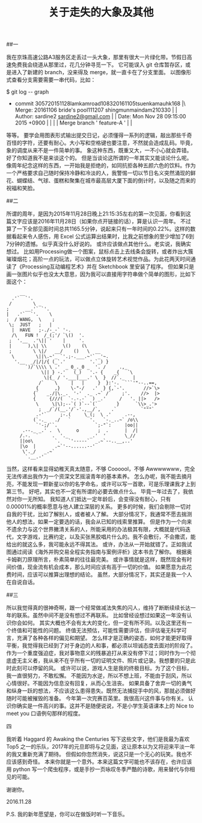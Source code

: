 ﻿---
layout: post
title:  "关于走失的大象及其他"
categories: blog
description: 写在一周年的话。
image: Nagoya.jpg

--- 



##一

我在京珠高速公路A3服务区走丢过一头大象，那里有很大一片绿化带。节假日高速免费我会绕道从那里过，花几分钟寻觅一下。
它可能误入 git 仓库暂存区，或是进入了新建的 branch，没来得及 merge，就一直卡在了分支里面。
以图像形式查看分支需要需要一串代码，比如：

$ git log -- graph
*    commit 305720151128lamkamroad108320161105tsuenkamauhk168
|\  Merge: 20161106 bride's pool111207 shingmunmaindam210330
| | Author: sardine2 <sardine2@gmail.com>
| | Date:  Mon Nov 28 09:15:00 2015 +0900
| |
| | Merge branch ' feature-A '
| |

等等。
要学会用图表形式输出提交日记，必须懂得一系列的逻辑，敲出那些千奇百怪的字符，还要有耐心。大小写和空格键也要注意，不然就会造成乱码。毕竟，象的调度从来不是一件简单的事。
象这种东西，既重又大，一不小心就会弄错。
好了你知道我不是来谈这个的。
但是当谈论这所谓的一年其实又能谈论什么呢。
像周年纪念这样的东西，一开始我是拒绝的，如同抗拒各种五颜六色的饮料。作为一个严格要求自己随时保持冷静和冷淡的人，我警惕一切以节日名义突然涌现的鲜花、蝴蝶结、气球、蛋糕和聚集在城市最高层大厦下面的倒计时，以及随之而来的祝福和笑脸。


##二

所谓的周年，是因为2015年11月28日晚上21:15:35左右的第一次见面，你看到这篇文字应该是2016年11月28日（如果你点开链接的话），算是认识一周年。
不过算了一下全部见面时间总共1165.5分钟，说起来只有一年时间的0.22%。这样的数据看起来令人感伤，用 Excel 公式运算出结果时，比我之前想象的至少增加了6到7分钟的遗憾。
似乎真没什么好说的。
或许应该做点其他什么。老实说，我确实想过。
比如用Processing做一个图案，鼠标点击上去线条会旋转，或者炸出大簇璀璨烟花；高阶一点的玩法，可以做点立体旋转艺术视觉作品。为此花两天时间通读了《Processing互动编程艺术》并在 Sketchbook 里安装了程序。
但如果只是画一张图片似乎也没太大意思，因为我可以直接用字符串做个简单的图形，比如下面这个：
        

         __
      .'`  `'.
     /        \ _
    ;      __.'` `'.
    |   .'`  `'.    \
    ;  / WANG,  \    ;
     \;  JUST   ;   |
      |  HAVE   ;-./-_-` '-.
      /\   FUN !  /_(;'/ `\()  '.
     ;  '.__  .'\|| '    |     '.
     |      ),\| \\      \()    (\
     ;        \ \|/   __/    ()   \  __
      \        \||\.~'_ `'.;-.___.~'` _'~.
       '.__  _/|/|/{ (_`.'         '.`_) }
           `)/`\\\\ \ .'  _ 0_._0 _  '. /     .,_
                 \|| } -.'   (_)   '.- {    _{   `\
                  \|{_ / '.___|___.' \  }  //`._   |
                /`    \     |   |     }  }:'-.  ```'"--..==,
               {      ,}    \-"-/   .'  } {,`-'.       //>`\>
              {`   _./|\._.  '-'  ._ .~` /`    ;'.    //>  |>
              {     {///(  `-.-.-`  ) _.'     /   '. ||>   />
               \     \|\);--`( )`--`(`       }      `\\>_.'>
                ;  _/`/(__.'/`-'.,__/`,    .`         `"""`
               .-'`     ;-.(     \_(;  \ .'     .--,
              (`-._   ./   `       '.   `-._..~` /o\\
               `'-;/``.              `;-"`:     |oo||
          .--._ _.' .  \      o       ;  .      |  /|
         /.-.  `     .  '._        _.'  '       \_//
         ||oo\        `.   `'-----`  _.~`--..__,..'
         |\o  |       .~`'--......--'
          \'._/   _.~`
           `.__.-'


当然，这样看来显得幼稚天真太随意，不够  Coooool，不够 Awwwwwww，完全无法传递出我作为一个资深文艺摇滚青年的基本素养。
怎么办呢，我不能去摘月亮，不能发现一颗新星以你的名字命名，或许可以写一首歌，可是乐理课我才上到第三节。
好吧，其实也不一定有所谓的必要去做点什么。
毕竟一年过去了，我依然对你一无所知。
我知道人们抵达一定年龄后，会变得没有耐心，只有0.00001%的概率愿意与他人建立深层的关系。
更多的时候，我们会剔除一切对自我的干扰，比如了解别人，或者被人了解。
大部分情况下，我通常不愿去揣测他人的想法，如果一定要选的话，我会从已知的线索里推算。
但是作为一个向来不遗余力与这个世界撇清关系的人，所能采用的办法极其有限，大概就是代码迭代，文字游戏，比赛约定，以及买张黑胶唱片什么的。我不会敷衍，不会撒谎，能给出的就这么多，我可能永远不得其法。
或许，办法从一开始就错了。正如我试图通过阅读《海外并购交易全程实务指南与案例评析》这本书去了解你。
根据奥卡姆剃刀原理所言，朴素简单的往往最完美。
或许事情就是这样，既然现金有时间价值，现金流有机会成本，那么时间应该有高于一切的价值。
如果愿意为此花费时间，应该可以推算出理想的结论。
虽然，大部分情况下，其实还是我一个人在自说自话。

##三

所以我觉得真的很神奇啊，跟一个经常做减法失焦的闪人，维持了断断续续长达一年的联系。虽然中间不是没有想过不再联系。
比如曾经设想过如果这一年没有认识你会如何。
其实大概也不会有太大的变化，但一定有所不同。以及这里还有一个终值和可能性的问题。
终值无法预估，可能性需要评估，但评估毫无科学可言，充满了各种各样的偏见和期望。
怎么样才是正确的姿态，如何才能更好取得平衡，我觉得我已经到了对于身边的人和事，都必须以坦诚态度去面对的阶段了。
作为一个重度强迫症，我对事物意义的残暴追打从来没有停下过；同时作为一个彻底虚无主义者，我从来不在乎所有一切的证明文件、照片或记录。我想要的只是此时此刻可以停留的风。
或许可以说，游戏人生是我的终极目标。为了这个目标，我一直很努力，不敢松懈。
不能因为水逆，所以不想上班，不能由于刮风，所以心情很好。不能因为信息没有回复，从而心生沮丧。
如果具备了舍弃一切的勇气和纵身一跃的想法，不应该这么患得患失。既然无法捕捉手中的风，那就必须做好随时可能被摧毁的准备。
今年第一次完赛百英里。我很高兴这件事与你有关。
认识你确实是一件高兴的事。这并不是随便说说，不是小学生英语课本上的 Nice to meet you 口语例句那样的程度。

四

我听着 Haggard 的 Awaking the Centuries 写下这些文字，他们是我最为喜欢 Top5 之一的乐队，2017年的元旦即将与之见面，这让原本以为又将迎来平淡一年的我又重新充满了期待。
但假如你忽然消失，说这只是一个无心的玩笑。我也不应该感到奇怪。
本来你就是一个意外。本来这篇文字可能也不该存在，也许应该用 python 写一个爬虫程序，或是手抄一页咏叹冬季严酷的诗歌，用来替代与你相见的可能。

谢谢你。

2016.11.28  

P.S. 我的新年愿望是，你可以在做饭时听一下音乐。
